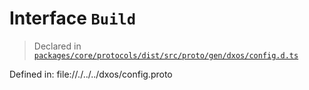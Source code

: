 # Interface `Build`
> Declared in [`packages/core/protocols/dist/src/proto/gen/dxos/config.d.ts`](.)

Defined in:
file://./../../dxos/config.proto

